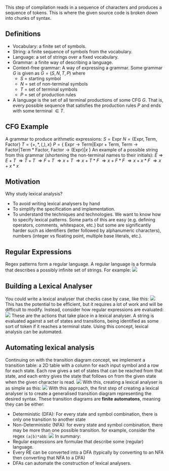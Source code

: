This step of compilation reads in a sequence of characters and produces a sequence of tokens. This is where the given source code is broken down into chunks of syntax. 
## Definitions
- Vocabulary: a finite set of symbols.
- String: a finite sequence of symbols from the vocabulary.
- Language: a set of strings over a fixed vocabulary.
- Grammar: a finite way of describing a language.
- Context-free grammar: A way of expressing a grammar. Some grammar $G$ is given as $G = (S, N, T, P)$ where
	- $S$ = starting symbol
	- $N$ = set of non-terminal symbols
	- $T$ = set of terminal symbols
	- $P$ = set of production rules
- A language is the set of all terminal productions of some CFG $G$. That is, every possible sequence that satisfies the production rules $P$ and ends with some terminal $\in T$.
## CFG Example
A grammar to produce arithmetic expressions:
$S = \text{Expr}$
$N = \{\text{Expr}, \text{Term}, \text{Factor}\}$
$T = \{+, *, (, ), x\}$
$P = \{$
	$\text{Expr} \rightarrow \text{Term}|\text{Expr}+\text{Term},$
	$\text{Term} \rightarrow \text{Factor}|\text{Term}*\text{Factor},$
	$\text{Factor} \rightarrow (\text{Expr})|x$
$\}$
An example of a possible string from this grammar (shortening the non-terminal names to their initials):
$E \Rightarrow E+T$
$\Rightarrow T+T$
$\Rightarrow F+T$
$\Rightarrow x+T$
$\Rightarrow x+T*F$
$\Rightarrow x+F*F$
$\Rightarrow x+x*F$
$\Rightarrow x+x*x$
## Motivation
Why study lexical analysis? 
- To avoid writing lexical analysers by hand
- To simplify the specification and implementation.
- To understand the techniques and technologies.
We want to know how to specify lexical patterns. Some parts of this are easy (e.g. defining operators, comments, whitespace, etc.) but some are significantly harder such as identifiers (letter followed by alphanumeric characters), numbers (integer vs floating point, multiple base literals, etc.).

## Regular Expressions
Regex patterns form a regular language. A regular language is a formula that describes a possibly infinite set of strings. For example:
![](Pasted%20image%2020230221144602.png)
## Building a Lexical Analyser
You could write a lexical analyser that checks case by case, like this:
![](Pasted%20image%2020230221144802.png)
This has the potential to be efficient, but it requires a lot of work and will be difficult to modify.
Instead, consider how regular expressions are evaluated:
![](Pasted%20image%2020230221145048.png)
These are the actions that take place in a lexical analyser. A string is evaluated against a set of states and transitions, being identified as some sort of token if it reaches a terminal state.
Using this concept, lexical analysis can be automated.

## Automating lexical analysis
Continuing on with the transition diagram concept, we implement a transition table: a 2D table with a column for each input symbol and a row for each state. Each row gives a set of states that can be reached from that state, and each entry gives the state that follows on from the given state when the given character is read.
![](Pasted%20image%2020230221145500.png)
With this, creating a lexical analyser is as simple as this:
![](Pasted%20image%2020230221145534.png)
With this approach, the first step of creating a lexical analyser is to create a generalised transition diagram representing the desired syntax. These transition diagrams are **finite automatons**, meaning they can be either:
- Deterministic (DFA): For every state and symbol combination, there is only one transition to another state
- Non-Deterministic (NFA): for every state and symbol combination, there may be more than one possible transition. for example, consider the regex `(a|b)*abb`:
![](Pasted%20image%2020230221145924.png)
In summary:
- Regular expressions are formulae that describe some (regular) language.
- Every RE can be converted into a DFA (typically by converting to an NFA then converting that NFA to a DFA)
- DFAs can automate the construction of lexical analysers.
